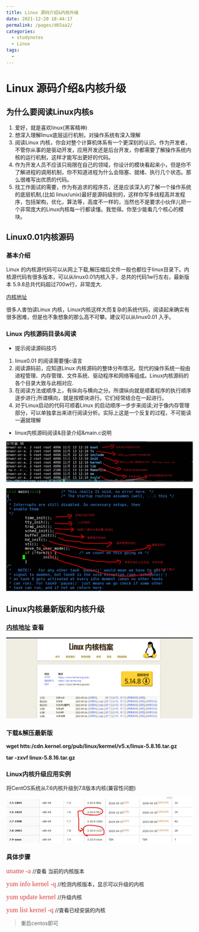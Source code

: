 ```yaml
---
title: Linux 源码介绍&内核升级
date: 2021-12-20 18:44:17
permalink: /pages/d65aa2/
categories:
  - studynotes
  - Linux
tags:
  - 
---
```

# Linux 源码介绍&内核升级

## 为什么要阅读Linux内核s

1. 爱好，就是喜欢linux(黑客精神)
2. 想深入理解linux底层运行机制，对操作系统有深入理解
3. 阅读Linux 内核，你会对整个计算机体系有一个更深刻的认识。作为开发者，不管你从事的是驱动开发，应用开发还是后台开发，你都需要了解操作系统内核的运行机制，这样才能写出更好的代码。
4. 作为开发人员不应该只局限在自己的领域，你设计的模块看起来小，但是你不了解进程的调用机制，你不知道进程为什么会阻塞、就绪、执行几个状态。那么很难写出优质的代码。
5. 找工作面试的需要，作为有追求的程序员，还是应该深入的了解一个操作系统的底层机制,(比如 linux/unix)最好是源码级别的，这样你写多线程高并发程序，包括架构，优化，算法等，高度不一样的，当然也不是要求小伙伴儿把一个非常庞大的Linux内核每一行都读懂。我觉得。你至少能看几个核心的模块。

## Linux0.01内核源码

### 基本介绍

Linux 的内核源代码可以从网上下载,解压缩后文件一般也都位于linux目录下。内核源代码有很多版本，可以从linux0.01内核入手，总共的代码1w行左右，最新版本 5.9.8总共代码超过700w行，非常庞大.

[内核地址](https://www.kernel.org/)

很多人害怕读Linux 内核，Linux内核这样大而复杂的系统代码，阅读起来确实有很多困难，但是也不象想象的那么高不可攀。建议可以从linux0.01 入手。

### Linux 内核源码目录&阅读

+ 提示阅读源码技巧

1. linux0.01 的阅读需要懂c语言
2. 阅读源码前，应知道Linux 内核源码的整体分布情况。现代的操作系统一般由进程管理、内存管理、文件系统、驱动程序和网络等组成。Linux内核源码的各个目录大致与此相对应.
3. 在阅读方法或顺序上，有纵向与横向之分。所谓纵向就是顺着程序的执行顺序逐步进行;所谓横向，就是按模块进行。它们经常结合在一起进行。
4. 对于Linux启动的代码可顺着Linux 的启动顺序一步步来阅读;对于像内存管理部分，可以单独拿出来进行阅读分析。实际上这是一个反复的过程，不可能读一遍就理解

+ linux内核源码阅读&目录介绍&main.c说明

![1632734247610](./images/20/01.png)

![1632735117138](./images/20/02.png)

## Linux内核最新版和内核升级

### [内核地址](https://www.kernel.org/) 查看

![1632745273207](./images/20/03.png)

### 下载&解压最新版

**wget htts:/cdn.kernel.org/pub/linux/kermel/v5.x/linux-5.8.16.tar.gz**

**tar -zxvf linux-5.8.16.tar.gz**

### Linux内核升级应用实例

将CentOS系统从7.6内核升级到7.8版本内核(兼容性问题)

![1632745498273](./images/20/04.png)

### 具体步骤

<font color=#DC4040 size=4 face="黑体">uname -a </font>                           //查看 当前的内核版本

<font color=#DC4040 size=4 face="黑体">yum info kernel -q</font>          //检测内核版本，显示可以升级的内核

<font color=#DC4040 size=4 face="黑体">yum update kernel  </font>      //升级内核

<font color=#DC4040 size=4 face="黑体">yum list kernel -q </font>       //查看已经安装的内核

> 重启centos即可


